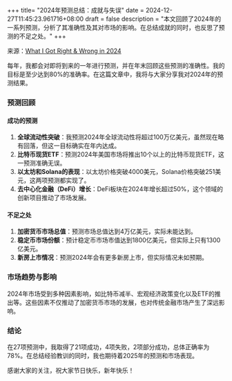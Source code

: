 +++
title= "2024年预测总结：成就与失误"
date = 2024-12-27T11:45:23.961716+08:00
draft = false
description = "本文回顾了2024年的一系列预测，分析了其准确性及其对市场的影响。在总结成就的同时，也反思了预测的不足之处。"
+++

来源：[What I Got Right & Wrong in 2024](https://www.youtube.com/watch?v=i9OyDQ9makE)

每年，我都会对即将到来的一年进行预测，并在年末回顾这些预测的准确性。我的目标是至少达到80%的准确率。在这篇文章中，我将与大家分享我对2024年的预测结果。

### 预测回顾

#### 成功的预测
1. **全球流动性突破**：我预测2024年全球流动性将超过100万亿美元，虽然现在略有回落，但这一目标确实在年内达成。
2. **比特币现货ETF**：预测2024年美国市场将推出10个以上的比特币现货ETF，这一预测准确无误。
3. **以太坊和Solana的表现**：以太坊价格突破4000美元，Solana价格突破251美元，这两项预测都实现了。
4. **去中心化金融（DeFi）增长**：DeFi板块在2024年增长超过50%，这个领域的创新项目推动了市场发展。

#### 不足之处
1. **加密货币市场总值**：预测市场总值达到4万亿美元，实际未能达到。
2. **稳定币市场份额**：预计稳定币市场市值达到1800亿美元，但实际上只有1300亿美元。
3. **新房上市情况**：预测2024年会有更多新房上市，但实际情况未如预期。

### 市场趋势与影响

2024年市场受到多种因素影响，如比特币减半、宏观经济政策变化以及ETF的推出等。这些因素不仅推动了加密货币市场的发展，也对传统金融市场产生了深远影响。

### 结论

在27项预测中，我取得了21项成功，4项失败，2项部分成功，总体正确率为78%。在总结经验教训的同时，我也期待着2025年的预测和市场表现。

感谢大家的关注，祝大家节日快乐，新年快乐！
